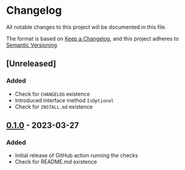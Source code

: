 # Changelog

All notable changes to this project will be documented in this file.

The format is based on [Keep a Changelog](https://keepachangelog.com/en/1.0.0/),
and this project adheres to [Semantic Versioning](https://semver.org/spec/v2.0.0.html).

## [Unreleased]

### Added

- Check for `CHANGELOG` existence
- Introduced interface method `IsOptional`
- Check for `INSTALL.md` existence


## [0.1.0](https://github.com/eclipse-tractusx/tractusx-quality-checks/releases/tag/v0.1.0) - 2023-03-27

### Added

- Initial release of GitHub action running the checks
- Check for README.md existence 
